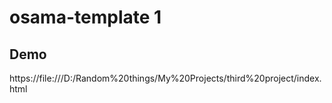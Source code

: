 # osama-template 1
## Demo
https://file:///D:/Random%20things/My%20Projects/third%20project/index.html

